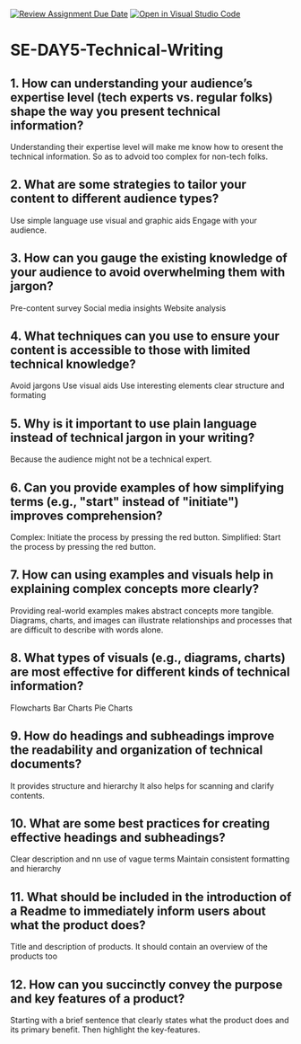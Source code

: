 [![Review Assignment Due Date](https://classroom.github.com/assets/deadline-readme-button-22041afd0340ce965d47ae6ef1cefeee28c7c493a6346c4f15d667ab976d596c.svg)](https://classroom.github.com/a/zsAR-pyY)
[![Open in Visual Studio Code](https://classroom.github.com/assets/open-in-vscode-2e0aaae1b6195c2367325f4f02e2d04e9abb55f0b24a779b69b11b9e10269abc.svg)](https://classroom.github.com/online_ide?assignment_repo_id=15747251&assignment_repo_type=AssignmentRepo)
# SE-DAY5-Technical-Writing


## 1. How can understanding your audience’s expertise level (tech experts vs. regular folks) shape the way you present technical information?
Understanding their expertise level will make me know how to oresent the technical information. So as to advoid too complex for non-tech folks.

## 2. What are some strategies to tailor your content to different audience types?
Use simple language
use visual and graphic aids
Engage with your audience.


## 3. How can you gauge the existing knowledge of your audience to avoid overwhelming them with jargon?

Pre-content survey
Social media insights
Website analysis

## 4. What techniques can you use to ensure your content is accessible to those with limited technical knowledge?

Avoid jargons
Use visual aids
Use interesting elements
clear structure and formating



## 5. Why is it important to use plain language instead of technical jargon in your writing?
Because the audience might not be a technical expert.

## 6. Can you provide examples of how simplifying terms (e.g., "start" instead of "initiate") improves comprehension?

Complex: Initiate the process by pressing the red button.
Simplified: Start the process by pressing the red button.

## 7. How can using examples and visuals help in explaining complex concepts more clearly?

Providing real-world examples makes abstract concepts more tangible. Diagrams, charts, and images can illustrate relationships and processes that are difficult to describe with words alone.

## 8. What types of visuals (e.g., diagrams, charts) are most effective for different kinds of technical information?

Flowcharts
Bar Charts
Pie Charts


## 9. How do headings and subheadings improve the readability and organization of technical documents?

It provides structure and hierarchy
It also helps for scanning and clarify contents.

## 10. What are some best practices for creating effective headings and subheadings?

Clear description and nn use of vague terms 
Maintain consistent formatting and hierarchy

## 11. What should be included in the introduction of a Readme to immediately inform users about what the product does?

Title and description of products. It should contain an overview of the products too

## 12. How can you succinctly convey the purpose and key features of a product?

Starting with a brief sentence that clearly states what the product does and its primary benefit. Then highlight the key-features.


